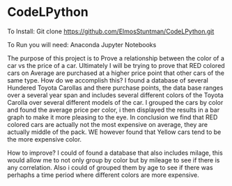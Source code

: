 # CodeLPython
To Install:
Git clone https://github.com/ElmosStuntman/CodeLPython.git

To Run you will need: 
Anaconda 
Jupyter Notebooks



The purpose of this project is to Prove a relationship between the color of a car vs the price of a car. Ultimately I will be trying to prove that RED colored cars on Average are purchased at a higher price point that other cars of the same type.
How do we accomplish this?
I found a database of several Hundered Toyota Carollas and there purchase points, the data base ranges over a several year span and includes several different colors of the Toyota Carolla over several different models of the car. 
I grouped the cars by color and found the average price per color, i then displayed the results in a bar graph to make it more pleasing to the eye.
In conclusion we find that RED colored cars are actually not the most expensive on average, they are actually middle of the pack.
WE however found that Yellow cars tend to be the more expensive color.

How to improve?
I could of found a database that also includes milage, this would allow me to not only group by color but by mileage to see if there is any correlation. Also i could of grouped them by age to see if there was perhaphs a time period where different colors are more expensive.
